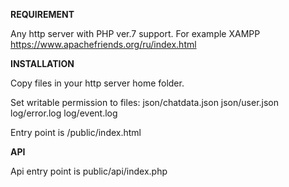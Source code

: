 **REQUIREMENT**

Any http server with PHP ver.7 support.
For example XAMPP https://www.apachefriends.org/ru/index.html

**INSTALLATION**

Copy files in your http server home folder. 

Set writable permission to files:
json/chatdata.json
json/user.json
log/error.log
log/event.log

Entry point is /public/index.html

**API**

Api entry point is public/api/index.php